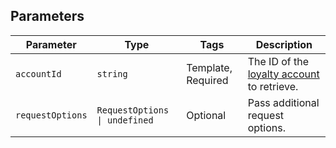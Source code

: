 ## Parameters

| Parameter | Type | Tags | Description |
|  --- | --- | --- | --- |
| `accountId` | `string` | Template, Required | The ID of the [loyalty account](entity:LoyaltyAccount) to retrieve. |
| `requestOptions` | `RequestOptions \| undefined` | Optional | Pass additional request options. |
